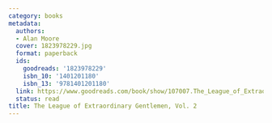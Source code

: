 ```yaml
---
category: books
metadata:
  authors:
  - Alan Moore
  cover: 1823978229.jpg
  format: paperback
  ids:
    goodreads: '1823978229'
    isbn_10: '1401201180'
    isbn_13: '9781401201180'
  link: https://www.goodreads.com/book/show/107007.The_League_of_Extraordinary_Gentlemen_Vol_2
  status: read
title: The League of Extraordinary Gentlemen, Vol. 2
---
```

